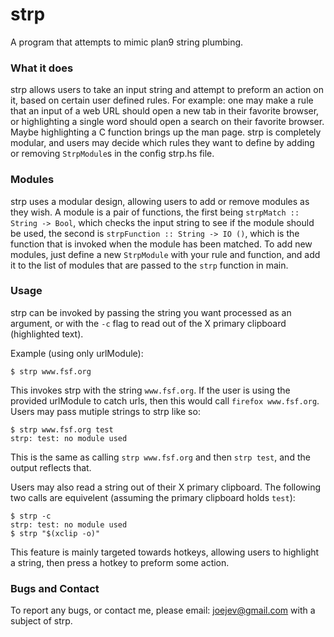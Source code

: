 strp
====

A program that attempts to mimic plan9 string plumbing.

### What it does ###

strp allows users to take an input string and attempt to preform an action
on it, based on certain user defined rules. For example: one may make a rule
that an input of a web URL should open a new tab in their favorite browser, or
highlighting a single word should open a search on their favorite browser. Maybe
highlighting a C function brings up the man page. strp is completely modular,
and users may decide which rules they want to define by adding or removing
`StrpModule`s in the config strp.hs file.

### Modules ###

strp uses a modular design, allowing users to add or remove modules as they
wish. A module is a pair of functions, the first being `strpMatch :: String ->
Bool`, which checks the input string to see if the module should be used, the
second is `strpFunction :: String -> IO ()`, which is the function that is
invoked when the module has been matched. To add new modules, just define
a new `StrpModule` with your rule and function, and add it to the list of
modules that are passed to the `strp` function in main.

### Usage ###

strp can be invoked by passing the string you want processed as an argument, or
with the `-c` flag to read out of the X primary clipboard (highlighted text).

Example (using only urlModule):

    $ strp www.fsf.org

This invokes strp with the string `www.fsf.org`. If the user is using the
provided urlModule to catch urls, then this would call `firefox www.fsf.org`.
Users may pass mutiple strings to strp like so:

    $ strp www.fsf.org test
    strp: test: no module used

This is the same as calling `strp www.fsf.org` and then `strp test`, and the
output reflects that.


Users may also read a string out of their X primary clipboard. The following
two calls are equivelent (assuming the primary clipboard holds `test`):

    $ strp -c
    strp: test: no module used
    $ strp "$(xclip -o)"

This feature is mainly targeted towards hotkeys, allowing users to highlight a
string, then press a hotkey to preform some action.


### Bugs and Contact ###

To report any bugs, or contact me, please email: joejev@gmail.com with a subject
of strp.
